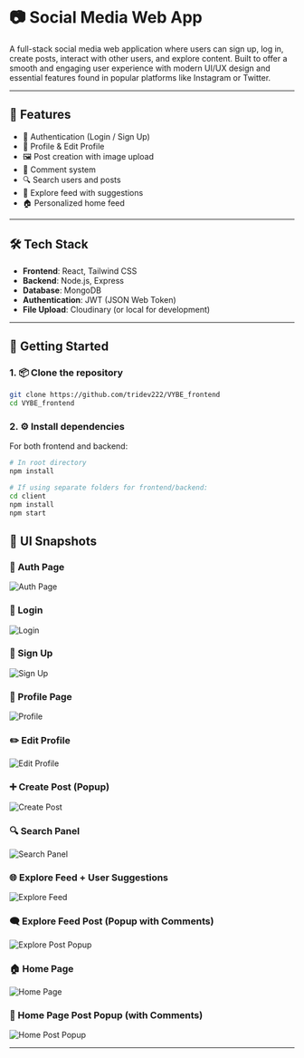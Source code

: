# 📷 Social Media Web App

A full-stack social media web application where users can sign up, log in, create posts, interact with other users, and explore content. Built to offer a smooth and engaging user experience with modern UI/UX design and essential features found in popular platforms like Instagram or Twitter.

---

## 🚀 Features

- 🔐 Authentication (Login / Sign Up)
- 👤 Profile & Edit Profile
- 🖼️ Post creation with image upload
- 💬 Comment system
- 🔍 Search users and posts
- 🧭 Explore feed with suggestions
- 🏠 Personalized home feed

---

## 🛠️ Tech Stack

- **Frontend**: React, Tailwind CSS
- **Backend**: Node.js, Express
- **Database**: MongoDB
- **Authentication**: JWT (JSON Web Token)
- **File Upload**: Cloudinary (or local for development)

---

## 🧩 Getting Started

### 1. 📦 Clone the repository

```bash
git clone https://github.com/tridev222/VYBE_frontend
cd VYBE_frontend
```

### 2. ⚙️ Install dependencies

For both frontend and backend:

```bash
# In root directory
npm install

# If using separate folders for frontend/backend:
cd client
npm install
npm start

```

## 📸 UI Snapshots

### 🔐 Auth Page  
![Auth Page](https://github.com/user-attachments/assets/f6550c3c-f2a1-428e-b947-67e2c686408a)

### 🔑 Login  
![Login](https://github.com/user-attachments/assets/dc4f6f6c-674e-4a9a-815f-b311c251ce49)

### 📝 Sign Up  
![Sign Up](https://github.com/user-attachments/assets/d583c83f-2101-4099-8547-30d25644e764)

### 👤 Profile Page  
![Profile](https://github.com/user-attachments/assets/c15ab85b-4dca-47a9-a624-c7d00c6a077a)

### ✏️ Edit Profile  
![Edit Profile](https://github.com/user-attachments/assets/41ec0091-398d-46f8-a89c-a678c94e2eaa)

### ➕ Create Post (Popup)  
![Create Post](https://github.com/user-attachments/assets/7e3db89d-409a-4435-9876-2d5536c03fa5)

### 🔍 Search Panel  
![Search Panel](https://github.com/user-attachments/assets/751c013e-a6dc-4726-9966-64a928d1a919)

### 🌐 Explore Feed + User Suggestions  
![Explore Feed](https://github.com/user-attachments/assets/a8cdb5cf-794c-473c-8d51-a824cd5300c4)

### 🗨️ Explore Feed Post (Popup with Comments)  
![Explore Post Popup](https://github.com/user-attachments/assets/738638bb-5eb8-4024-8dfa-7966b728fcbb)

### 🏠 Home Page  
![Home Page](https://github.com/user-attachments/assets/de2d15c5-9f73-44ce-981a-1339c0c148b1)

### 💬 Home Page Post Popup (with Comments)  
![Home Post Popup](https://github.com/user-attachments/assets/75d40517-1188-474b-902b-082e0fb2fb76)

---
